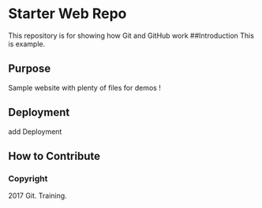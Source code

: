 # Starter Web Repo

This repository is for showing how Git and GitHub work
##Introduction
This is example.

## Purpose

Sample website with plenty of files for demos !

## Deployment
add Deployment

## How to Contribute

### Copyright
2017 Git. Training.